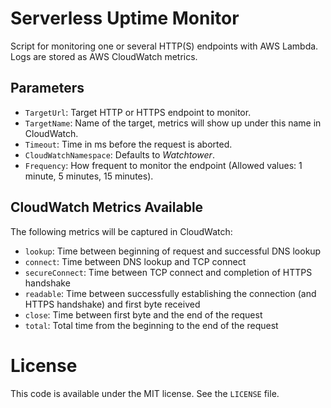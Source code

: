 # Serverless Uptime Monitor
Script for monitoring one or several HTTP(S) endpoints with AWS Lambda. Logs are stored as AWS CloudWatch metrics.

## Parameters
- `TargetUrl`: Target HTTP or HTTPS endpoint to monitor.
- `TargetName`: Name of the target, metrics will show up under this name in CloudWatch.
- `Timeout`: Time in ms before the request is aborted.
- `CloudWatchNamespace`: Defaults to _Watchtower_.
- `Frequency`: How frequent to monitor the endpoint (Allowed values: 1 minute, 5 minutes, 15 minutes).

## CloudWatch Metrics Available
The following metrics will be captured in CloudWatch:

- `lookup`: Time between beginning of request and successful DNS lookup
- `connect`: Time between DNS lookup and TCP connect
- `secureConnect`: Time between TCP connect and completion of HTTPS handshake
- `readable`: Time between successfully establishing the connection (and HTTPS handshake) and first byte received
- `close`: Time between first byte and the end of the request
- `total`: Total time from the beginning to the end of the request

# License
This code is available under the MIT license. See the `LICENSE` file.
